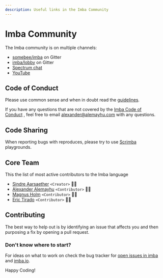 ```yaml
---
description: Useful links in the Imba Community
---
```


# Imba Community

The Imba community is on multiple channels:

* [somebee/imba](https://gitter.im/somebee/imba) on Gitter
* [imba/lobby](https://gitter.im/imba/Lobby) on Gitter
* [Spectrum chat](https://spectrum.chat/imba)
* [YouTube](youtube.com/channel/UCPOqjieI7GOx-gAKBLMktVg)

## Code of Conduct

Please use common sense and when in doubt read the [guidelines](https://github.com/imba/imba/blob/master/.github/CODE_OF_CONDUCT.md).

If you have any questions that are not covered by the [Imba Code of Conduct](https://github.com/imba/imba/blob/master/.github/CODE_OF_CONDUCT.md) , feel free to email [alexander@alemayhu.com](mailto:) with any questions.

## Code Sharing

When reporting bugs with reproduces, please try to use [Scrimba](https://scrimba.com) playgrounds.

## Core Team

This the list of most active contributors to the Imba language

* [Sindre Aarsaether](https://github.com/somebee/) `<Creator>` 👨‍💻
* [Alexander Alemayhu](https://github.com/scanf/) `<Contributor>` 👨‍💻
* [Magnus Holm](https://github.com/judofyr/) `<Contributor>` 👨‍💻
* [Eric Tirado](https://github.com/iamtirado) `<Contributor>` 👨‍🎨

## Contributing

The best way to help out is by identifying an issue that affects you and then purposing a fix by opening a pull request.

### Don't know where to start?

For ideas on what to work on check the bug tracker for [open issues in imba](https://github.com/imba/imba/issues) and [imba.io](https://github.com/imba/imba.io/issues).

Happy Coding!

